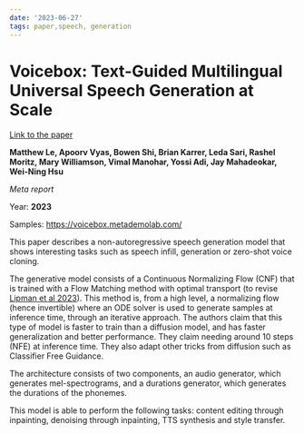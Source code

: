```yaml
---
date: '2023-06-27'
tags: paper,speech, generation
---
```


# Voicebox: Text-Guided Multilingual Universal Speech Generation at Scale

[Link to the paper](https://research.facebook.com/publications/voicebox-text-guided-multilingual-universal-speech-generation-at-scale/)

**Matthew Le, Apoorv Vyas, Bowen Shi, Brian Karrer, Leda Sari, Rashel Moritz, Mary Williamson, Vimal Manohar, Yossi Adi, Jay Mahadeokar, Wei-Ning Hsu**

*Meta report*

Year: **2023**

Samples: https://voicebox.metademolab.com/


This paper describes a non-autoregressive speech generation model that shows interesting tasks such as speech infill, generation or zero-shot voice cloning. 

The generative model consists of a Continuous Normalizing Flow (CNF) that is trained with a Flow Matching method with optimal transport (to revise [Lipman et al 2023](https://arxiv.org/abs/2210.02747)). This method is, from a high level, a normalizing flow (hence invertible) where an ODE solver is used to generate samples at inference time, through an iterative approach. The authors claim that this type of model is faster to train than a diffusion model, and has faster generalization and better performance. They claim needing around 10 steps (NFE) at inference time. They also adapt other tricks from diffusion such as Classifier Free Guidance. 

The architecture consists of two components, an audio generator, which generates mel-spectrograms, and a durations generator, which generates the durations of the phonemes.

This model is able to perform the following tasks: content editing through inpainting, denoising through inpainting, TTS synthesis and style transfer.

[comment]: <> (Covered until section 3.5)


